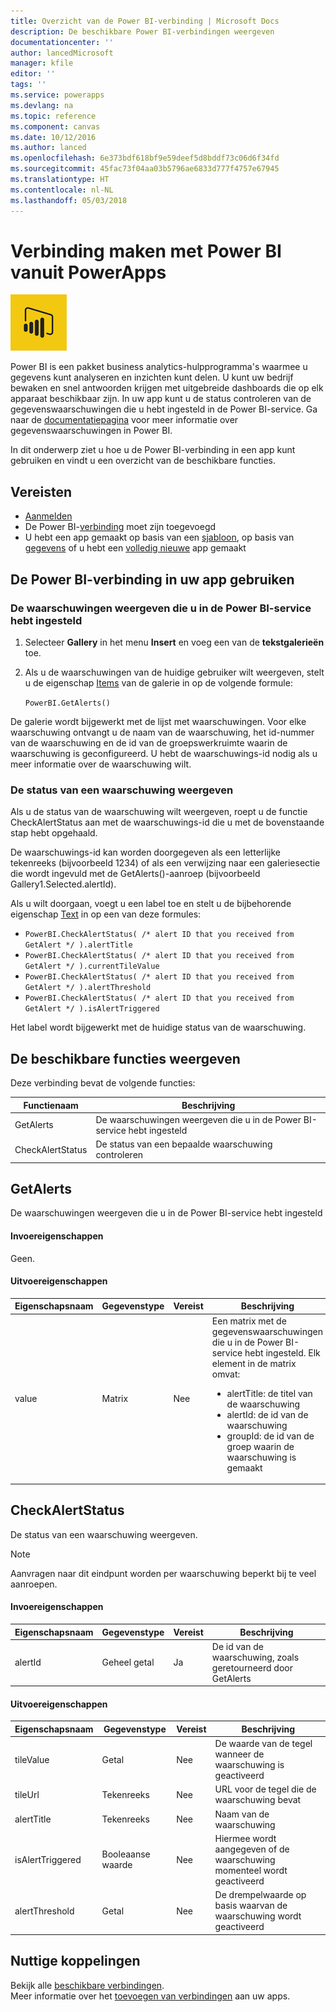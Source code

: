 ```yaml
---
title: Overzicht van de Power BI-verbinding | Microsoft Docs
description: De beschikbare Power BI-verbindingen weergeven
documentationcenter: ''
author: lancedMicrosoft
manager: kfile
editor: ''
tags: ''
ms.service: powerapps
ms.devlang: na
ms.topic: reference
ms.component: canvas
ms.date: 10/12/2016
ms.author: lanced
ms.openlocfilehash: 6e373bdf618bf9e59deef5d8bddf73c06d6f34fd
ms.sourcegitcommit: 45fac73f04aa03b5796ae6833d777f4757e67945
ms.translationtype: HT
ms.contentlocale: nl-NL
ms.lasthandoff: 05/03/2018
---
```

# <a name="connect-to-power-bi-from-powerapps"></a>Verbinding maken met Power BI vanuit PowerApps
![Power BI](./media/connection-powerbi/powerbiicon.png)

Power BI is een pakket business analytics-hulpprogramma's waarmee u gegevens kunt analyseren en inzichten kunt delen. U kunt uw bedrijf bewaken en snel antwoorden krijgen met uitgebreide dashboards die op elk apparaat beschikbaar zijn. In uw app kunt u de status controleren van de gegevenswaarschuwingen die u hebt ingesteld in de Power BI-service. Ga naar de [documentatiepagina](https://https://docs.microsoft.com/power-bi/service-set-data-alerts) voor meer informatie over gegevenswaarschuwingen in Power BI.

In dit onderwerp ziet u hoe u de Power BI-verbinding in een app kunt gebruiken en vindt u een overzicht van de beschikbare functies.

## <a name="prerequisites"></a>Vereisten
* [Aanmelden](https://web.powerapps.com)
* De Power BI-[verbinding](https://powerapps.microsoft.com/tutorials/add-manage-connections/) moet zijn toegevoegd
* U hebt een app gemaakt op basis van een [sjabloon](https://powerapps.microsoft.com/tutorials/get-started-test-drive/), op basis van [gegevens](https://powerapps.microsoft.com/tutorials/get-started-create-from-data/) of u hebt een [volledig nieuwe](https://powerapps.microsoft.com/tutorials/get-started-create-from-blank/) app gemaakt

## <a name="use-the-power-bi-connection-in-your-app"></a>De Power BI-verbinding in uw app gebruiken
### <a name="list-the-alerts-that-youve-set-up-in-the-power-bi-service"></a>De waarschuwingen weergeven die u in de Power BI-service hebt ingesteld
1. Selecteer **Gallery** in het menu **Insert** en voeg een van de **tekstgalerieën** toe.
2. Als u de waarschuwingen van de huidige gebruiker wilt weergeven, stelt u de eigenschap [Items](../controls/properties-core.md) van de galerie in op de volgende formule:
   
   `PowerBI.GetAlerts()`

De galerie wordt bijgewerkt met de lijst met waarschuwingen. Voor elke waarschuwing ontvangt u de naam van de waarschuwing, het id-nummer van de waarschuwing en de id van de groepswerkruimte waarin de waarschuwing is geconfigureerd. U hebt de waarschuwings-id nodig als u meer informatie over de waarschuwing wilt.

### <a name="view-the-status-of-an-alert"></a>De status van een waarschuwing weergeven
Als u de status van de waarschuwing wilt weergeven, roept u de functie CheckAlertStatus aan met de waarschuwings-id die u met de bovenstaande stap hebt opgehaald.

De waarschuwings-id kan worden doorgegeven als een letterlijke tekenreeks (bijvoorbeeld 1234) of als een verwijzing naar een galeriesectie die wordt ingevuld met de GetAlerts()-aanroep (bijvoorbeeld Gallery1.Selected.alertId).

Als u wilt doorgaan, voegt u een label toe en stelt u de bijbehorende eigenschap [Text](../controls/properties-core.md) in op een van deze formules:

* `PowerBI.CheckAlertStatus( /* alert ID that you received from GetAlert */ ).alertTitle`
* `PowerBI.CheckAlertStatus( /* alert ID that you received from GetAlert */ ).currentTileValue`
* `PowerBI.CheckAlertStatus( /* alert ID that you received from GetAlert */ ).alertThreshold`
* `PowerBI.CheckAlertStatus( /* alert ID that you received from GetAlert */ ).isAlertTriggered`

Het label wordt bijgewerkt met de huidige status van de waarschuwing.

## <a name="view-the-available-functions"></a>De beschikbare functies weergeven
Deze verbinding bevat de volgende functies:

| Functienaam | Beschrijving |
| --- | --- |
| GetAlerts |De waarschuwingen weergeven die u in de Power BI-service hebt ingesteld |
| CheckAlertStatus |De status van een bepaalde waarschuwing controleren |

## <a name="getalerts"></a>GetAlerts
De waarschuwingen weergeven die u in de Power BI-service hebt ingesteld

#### <a name="input-properties"></a>Invoereigenschappen
Geen.

#### <a name="output-properties"></a>Uitvoereigenschappen
| Eigenschapsnaam | Gegevenstype | Vereist | Beschrijving |
| --- | --- | --- | --- |
| value |Matrix |Nee |Een matrix met de gegevenswaarschuwingen die u in de Power BI-service hebt ingesteld. Elk element in de matrix omvat: <ul><li>alertTitle: de titel van de waarschuwing</li><li>alertId: de id van de waarschuwing</li><li>groupId: de id van de groep waarin de waarschuwing is gemaakt</li></ul> |

## <a name="checkalertstatus"></a>CheckAlertStatus
De status van een waarschuwing weergeven.

> [!NOTE]
> Aanvragen naar dit eindpunt worden per waarschuwing beperkt bij te veel aanroepen.

#### <a name="input-properties"></a>Invoereigenschappen
| Eigenschapsnaam | Gegevenstype | Vereist | Beschrijving |
| --- | --- | --- | --- |
| alertId |Geheel getal |Ja |De id van de waarschuwing, zoals geretourneerd door GetAlerts |

#### <a name="output-properties"></a>Uitvoereigenschappen
| Eigenschapsnaam | Gegevenstype | Vereist | Beschrijving |
| --- | --- | --- | --- |
| tileValue |Getal |Nee |De waarde van de tegel wanneer de waarschuwing is geactiveerd |
| tileUrl |Tekenreeks |Nee |URL voor de tegel die de waarschuwing bevat |
| alertTitle |Tekenreeks |Nee |Naam van de waarschuwing |
| isAlertTriggered |Booleaanse waarde |Nee |Hiermee wordt aangegeven of de waarschuwing momenteel wordt geactiveerd |
| alertThreshold |Getal |Nee |De drempelwaarde op basis waarvan de waarschuwing wordt geactiveerd |

## <a name="helpful-links"></a>Nuttige koppelingen
Bekijk alle [beschikbare verbindingen](../connections-list.md).  
Meer informatie over het [toevoegen van verbindingen](../add-manage-connections.md) aan uw apps.

